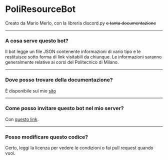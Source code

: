 # PoliResourceBot

Creato da Mario Merlo, con la libreria discord.py ~~e tanta documentazione~~

---
### A cosa serve questo bot?

Il bot legge un file JSON contenente informazioni di vario tipo e le restituisce sotto forma di link visitabili da chiunque. Le informazioni saranno generalmente relative ai corsi del Politecnico di Milano.

---

### Dove posso trovare della documentazione?

È disponibile sul mio [sito](https://mrvideo.github.io/poli)

---
### Come posso invitare questo bot nel mio server?
Con [questo link](https://discord.com/api/oauth2/authorize?client_id=825084922489471016&permissions=534723950656&scope=bot).

---
### Posso modificare questo codice?
Certo, leggi la licenza per vedere le condizioni o fai pull request quando vuoi.
